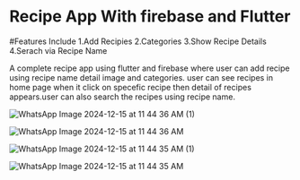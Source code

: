  # Recipe App With firebase and Flutter 

 #Features Include 
 1.Add Recipies
 2.Categories
 3.Show Recipe Details
 4.Serach via Recipe Name

A complete recipe app using flutter and firebase where user can add recipe using recipe name detail image and categories. user can see recipes in home page when it click on specefic recipe then detail of recipes appears.user can also search the recipes using 
recipe name.


![WhatsApp Image 2024-12-15 at 11 44 36 AM (1)](https://github.com/user-attachments/assets/57353727-8779-4a66-b4ef-03e2903a0f16)

![WhatsApp Image 2024-12-15 at 11 44 36 AM](https://github.com/user-attachments/assets/dcd1ccc1-0865-4ff6-9809-0c2def19866e)

![WhatsApp Image 2024-12-15 at 11 44 35 AM (1)](https://github.com/user-attachments/assets/50f57899-4eb7-42fd-a9aa-5dcac134bf74)

![WhatsApp Image 2024-12-15 at 11 44 35 AM](https://github.com/user-attachments/assets/5a7e5265-b258-44eb-8fe9-41d3f9d81c9d)
